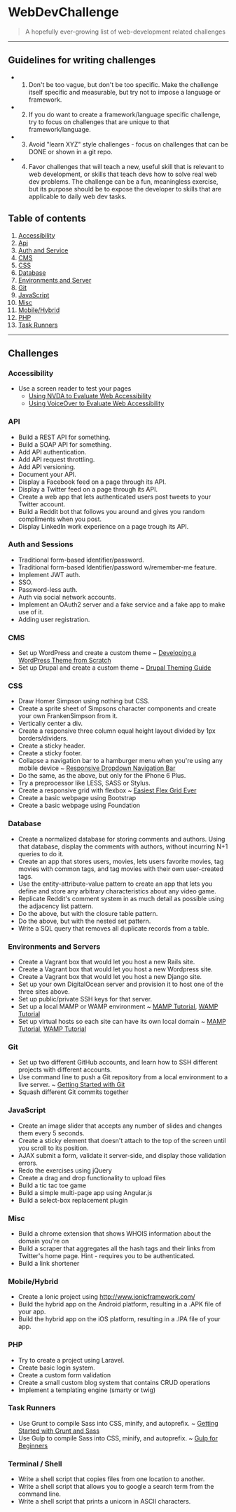 # WebDevChallenge
> A hopefully ever-growing list of web-development related challenges
***

## Guidelines for writing challenges
* 1. Don't be too vague, but don't be too specific. Make the challenge itself specific and measurable, but try not to impose a language or framework.
* 2. If you do want to create a framework/language specific challenge, try to focus on challenges that are unique to that framework/language.
* 3. Avoid "learn XYZ" style challenges - focus on challenges that can be DONE or shown in a git repo.
* 4. Favor challenges that will teach a new, useful skill that is relevant to web development, or skills that teach devs how to solve real web dev problems. The challenge can be a fun, meaningless exercise, but its purpose should be to expose the developer to skills that are applicable to daily web dev tasks.

## Table of contents
1. [Accessibility](#accessibility)
2. [Api](#api)
3. [Auth and Service](#auth-and-sessions)
4. [CMS](#cms)
5. [CSS](#css)
6. [Database](#database)
7. [Environments and Server](#environments-and-servers)
8. [Git](#git)
9. [JavaScript](#javascript)
10. [Misc](#misc)
11. [Mobile/Hybrid](#mobilehybrid)
12. [PHP](#php)
13. [Task Runners](#task-runners)

***

## Challenges

### Accessibility
* Use a screen reader to test your pages
    * [Using NVDA to Evaluate Web Accessibility](http://webaim.org/articles/nvda/)
    * [Using VoiceOver to Evaluate Web Accessibility](http://webaim.org/articles/voiceover/)

### API
* Build a REST API for something.
* Build a SOAP API for something.
* Add API authentication.
* Add API request throttling.
* Add API versioning.
* Document your API.
* Display a Facebook feed on a page through its API.
* Display a Twitter feed on a page through its API.
* Create a web app that lets authenticated users post tweets to your Twitter account.
* Build a Reddit bot that follows you around and gives you random compliments when you post.
* Display LinkedIn work experience on a page trough its API.

### Auth and Sessions
* Traditional form-based identifier/password.
* Traditional form-based Identifier/password w/remember-me feature.
* Implement JWT auth.
* SSO.
* Password-less auth.
* Auth via social network accounts.
* Implement an OAuth2 server and a fake service and a fake app to make use of it.
* Adding user registration.

### CMS
* Set up WordPress and create a custom theme ~ [Developing a WordPress Theme from Scratch](http://www.taniarascia.com/developing-a-wordpress-theme-from-scratch/)
* Set up Drupal and create a custom theme ~ [Drupal Theming Guide](https://www.drupal.org/documentation/theme)

### CSS
* Draw Homer Simpson using nothing but CSS.
* Create a sprite sheet of Simpsons character components and create your own FrankenSimpson from it.
* Vertically center a div.
* Create a responsive three column equal height layout divided by 1px borders/dividers.
* Create a sticky header.
* Create a sticky footer.
* Collapse a navigation bar to a hamburger menu when you're using any mobile device ~ [Responsive Dropdown Navigation Bar](http://www.taniarascia.com/responsive-dropdown-navigation-bar/)
* Do the same, as the above, but only for the iPhone 6 Plus.
* Try a preprocessor like LESS, SASS or Stylus.
* Create a responsive grid with flexbox ~ [Easiest Flex Grid Ever](http://www.taniarascia.com/easiest-flex-grid-ever/)
* Create a basic webpage using Bootstrap
* Create a basic webpage using Foundation

### Database
* Create a normalized database for storing comments and authors. Using that database, display the comments with authors, without incurring N+1 queries to do it.
* Create an app that stores users, movies, lets users favorite movies, tag movies with common tags, and tag movies with their own user-created tags.
* Use the entity-attribute-value pattern to create an app that lets you define and store any arbitrary characteristics about any video game.
* Replicate Reddit's comment system in as much detail as possible using the adjacency list pattern.
* Do the above, but with the closure table pattern.
* Do the above, but with the nested set pattern.
* Write a SQL query that removes all duplicate records from a table.

### Environments and Servers
* Create a Vagrant box that would let you host a new Rails site.
* Create a Vagrant box that would let you host a new Wordpress site.
* Create a Vagrant box that would let you host a new Django site.
* Set up your own DigitalOcean server and provision it to host one of the three sites above.
* Set up public/private SSH keys for that server.
* Set up a local MAMP or WAMP environment ~ [MAMP Tutorial](http://www.taniarascia.com/local-environment/), [WAMP Tutorial](https://www.vultr.com/docs/setup-a-wamp-server-on-windows)
* Set up virtual hosts so each site can have its own local domain ~ [MAMP Tutorial](http://www.taniarascia.com/setting-up-virtual-hosts/), [WAMP Tutorial](https://john-dugan.com/wamp-vhost-setup/)

### Git
* Set up two different GitHub accounts, and learn how to SSH different projects with different accounts.
* Use command line to push a Git repository from a local environment to a live server. ~ [Getting Started with Git](http://www.taniarascia.com/getting-started-with-git/)
* Squash different Git commits together

### JavaScript
* Create an image slider that accepts any number of slides and changes them every 5 seconds.
* Create a sticky element that doesn't attach to the top of the screen until you scroll to its position.
* AJAX submit a form, validate it server-side, and display those validation errors.
* Redo the exercises using jQuery
* Create a drag and drop functionality to upload files
* Build a tic tac toe game
* Build a simple multi-page app using Angular.js
* Build a select-box replacement plugin

### Misc
* Build a chrome extension that shows WHOIS information about the domain you're on
* Build a scraper that aggregates all the hash tags and their links from Twitter's home page. Hint - requires you to be authenticated.
* Build a link shortener

### Mobile/Hybrid
* Create a Ionic project using http://www.ionicframework.com/
* Build the hybrid app on the Android platform, resulting in a .APK file of your app.
* Build the hybrid app on the iOS platform, resulting in a .IPA file of your app.

### PHP
* Try to create a project using Laravel.
* Create basic login system.
* Create a custom form validation
* Create a small custom blog system that contains CRUD operations
* Implement a templating engine (smarty or twig)

### Task Runners
* Use Grunt to compile Sass into CSS, minify, and autoprefix. ~ [Getting Started with Grunt and Sass](http://www.taniarascia.com/getting-started-with-grunt-and-sass/)
* Use Gulp to compile Sass into CSS, minify, and autoprefix. ~ [Gulp for Beginners](https://css-tricks.com/gulp-for-beginners/)

### Terminal / Shell
* Write a shell script that copies files from one location to another.
* Write a shell script that allows you to google a search term from the command line.
* Write a shell script that prints a unicorn in ASCII characters.
